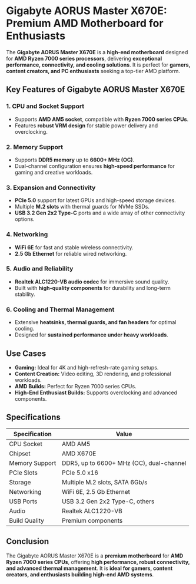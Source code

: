 # Gigabyte AORUS Master X670E: Premium AMD Motherboard for Enthusiasts

The **Gigabyte AORUS Master X670E** is a **high-end motherboard** designed for **AMD Ryzen 7000 series processors**, delivering **exceptional performance, connectivity, and cooling solutions**. It is perfect for **gamers, content creators, and PC enthusiasts** seeking a top-tier AMD platform.

## Key Features of Gigabyte AORUS Master X670E

### 1. **CPU and Socket Support**

* Supports **AMD AM5 socket**, compatible with **Ryzen 7000 series CPUs**.
* Features **robust VRM design** for stable power delivery and overclocking.

### 2. **Memory Support**

* Supports **DDR5 memory** up to **6600+ MHz (OC)**.
* Dual-channel configuration ensures **high-speed performance** for gaming and creative workloads.

### 3. **Expansion and Connectivity**

* **PCIe 5.0** support for latest GPUs and high-speed storage devices.
* Multiple **M.2 slots** with thermal guards for NVMe SSDs.
* **USB 3.2 Gen 2x2 Type-C** ports and a wide array of other connectivity options.

### 4. **Networking**

* **WiFi 6E** for fast and stable wireless connectivity.
* **2.5 Gb Ethernet** for reliable wired networking.

### 5. **Audio and Reliability**

* **Realtek ALC1220-VB audio codec** for immersive sound quality.
* Built with **high-quality components** for durability and long-term stability.

### 6. **Cooling and Thermal Management**

* Extensive **heatsinks, thermal guards, and fan headers** for optimal cooling.
* Designed for **sustained performance under heavy workloads**.

## Use Cases

* **Gaming:** Ideal for 4K and high-refresh-rate gaming setups.
* **Content Creation:** Video editing, 3D rendering, and professional workloads.
* **AMD Builds:** Perfect for Ryzen 7000 series CPUs.
* **High-End Enthusiast Builds:** Supports overclocking and advanced components.

## Specifications

| Specification  | Value                                    |
| -------------- | ---------------------------------------- |
| CPU Socket     | AMD AM5                                  |
| Chipset        | AMD X670E                                |
| Memory Support | DDR5, up to 6600+ MHz (OC), dual-channel |
| PCIe Slots     | PCIe 5.0 x16                             |
| Storage        | Multiple M.2 slots, SATA 6Gb/s           |
| Networking     | WiFi 6E, 2.5 Gb Ethernet                 |
| USB Ports      | USB 3.2 Gen 2x2 Type-C, others           |
| Audio          | Realtek ALC1220-VB                       |
| Build Quality  | Premium components                       |

## Conclusion

The Gigabyte AORUS Master X670E is a **premium motherboard** for **AMD Ryzen 7000 series CPUs**, offering **high performance, robust connectivity, and advanced thermal management**. It is **ideal for gamers, content creators, and enthusiasts building high-end AMD systems**.
